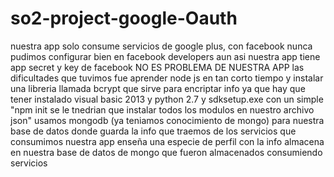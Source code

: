 # so2-project-google-Oauth
nuestra app solo consume servicios de google plus, con facebook nunca pudimos configurar bien en facebook developers aun asi nuestra app tiene app secret y key de facebook
NO ES PROBLEMA DE NUESTRA APP
las dificultades que tuvimos fue aprender node js en tan corto tiempo y instalar una libreria llamada bcrypt
que sirve para encriptar info ya que hay que tener instalado visual basic 2013 y python 2.7 y sdksetup.exe
con un simple "npm init se le tnedrian que instalar todos los modulos en nuestro archivo json"
usamos mongodb (ya teniamos conocimiento de mongo) para nuestra base de datos donde guarda la info que traemos de los servicios que consumimos
nuestra app enseña una especie de perfil con la info almacena en nuestra base de datos de mongo que fueron almacenados consumiendo servicios 

